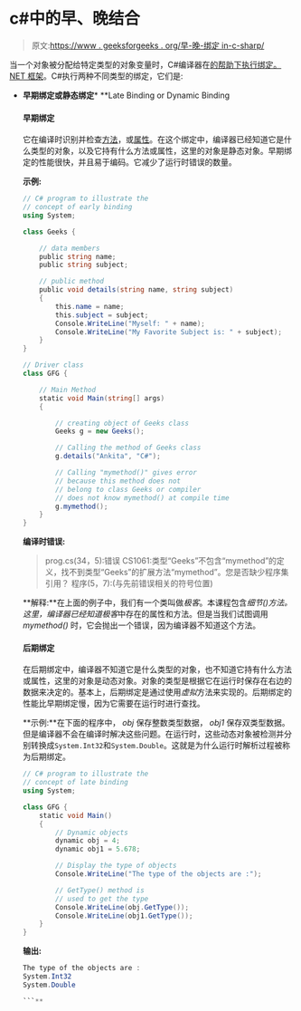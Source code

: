 # c#中的早、晚结合

> 原文:[https://www . geeksforgeeks . org/早-晚-绑定 in-c-sharp/](https://www.geeksforgeeks.org/early-and-late-binding-in-c-sharp/)

当一个对象被分配给特定类型的对象变量时，C#编译器在[的帮助下执行绑定。NET 框架](https://www.geeksforgeeks.org/introduction-to-net-framework/)。C#执行两种不同类型的绑定，它们是:

*   **早期绑定或静态绑定***   **Late Binding or Dynamic Binding

    #### 早期绑定

    它在编译时识别并检查[方法](https://www.geeksforgeeks.org/c-methods/)，或[属性](https://www.geeksforgeeks.org/c-properties/)。在这个绑定中，编译器已经知道它是什么类型的对象，以及它持有什么方法或属性，这里的对象是静态对象。早期绑定的性能很快，并且易于编码。它减少了运行时错误的数量。

    **示例:**

    ```cs
    // C# program to illustrate the
    // concept of early binding
    using System;

    class Geeks {

        // data members
        public string name;
        public string subject;

        // public method
        public void details(string name, string subject)
        {
            this.name = name;
            this.subject = subject;
            Console.WriteLine("Myself: " + name);
            Console.WriteLine("My Favorite Subject is: " + subject);
        }
    }

    // Driver class
    class GFG {

        // Main Method
        static void Main(string[] args)
        {

            // creating object of Geeks class
            Geeks g = new Geeks();

            // Calling the method of Geeks class
            g.details("Ankita", "C#");

            // Calling "mymethod()" gives error
            // because this method does not 
            // belong to class Geeks or compiler 
            // does not know mymethod() at compile time
            g.mymethod();
        }
    }
    ```

    **编译时错误:**

    > prog.cs(34，5):错误 CS1061:类型“Geeks”不包含“mymethod”的定义，找不到类型“Geeks”的扩展方法“mymethod”。您是否缺少程序集引用？
    > 程序(5，7):(与先前错误相关的符号位置)

    **解释:**在上面的例子中，我们有一个类叫做*极客*。本课程包含*细节()*方法。这里，编译器已经知道*极客*中存在的属性和方法。但是当我们试图调用 *mymethod()* 时，它会抛出一个错误，因为编译器不知道这个方法。

    #### 后期绑定

    在后期绑定中，编译器不知道它是什么类型的对象，也不知道它持有什么方法或属性，这里的对象是动态对象。对象的类型是根据它在运行时保存在右边的数据来决定的。基本上，后期绑定是通过使用*虚拟*方法来实现的。后期绑定的性能比早期绑定慢，因为它需要在运行时进行查找。

    **示例:**在下面的程序中， *obj* 保存整数类型数据， *obj1* 保存双类型数据。但是编译器不会在编译时解决这些问题。在运行时，这些动态对象被检测并分别转换成`System.Int32`和`System.Double`。这就是为什么运行时解析过程被称为后期绑定。

    ```cs
    // C# program to illustrate the
    // concept of late binding
    using System;

    class GFG {
        static void Main()
        {
            // Dynamic objects
            dynamic obj = 4;
            dynamic obj1 = 5.678;

            // Display the type of objects
            Console.WriteLine("The type of the objects are :");

            // GetType() method is 
            // used to get the type
            Console.WriteLine(obj.GetType());
            Console.WriteLine(obj1.GetType());
        }
    }
    ```

    **输出:**

    ```cs
    The type of the objects are :
    System.Int32
    System.Double

    ```**